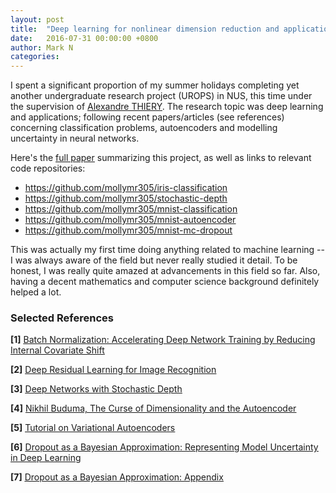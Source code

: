 ```yaml
---
layout: post
title:  "Deep learning for nonlinear dimension reduction and applications."
date:   2016-07-31 00:00:00 +0800
author: Mark N
categories:
---
```


I spent a significant proportion of my summer holidays completing yet another undergraduate research project (UROPS) in NUS, this time under the supervision of [<u>Alexandre THIERY</u>](http://www.normalesup.org/~athiery/). The research topic was deep learning and applications; following recent papers/articles (see references) concerning classification problems, autoencoders and modelling uncertainty in neural networks.

Here's the [<u>full paper</u>](/pdf/st3288.pdf "st3288.pdf") summarizing this project, as well as links to relevant code repositories:

* [<u>https://github.com/mollymr305/iris-classification</u>](https://github.com/mollymr305/iris-classification)
* [<u>https://github.com/mollymr305/stochastic-depth</u>](https://github.com/mollymr305/stochastic-depth)
* [<u>https://github.com/mollymr305/mnist-classification</u>](https://github.com/mollymr305/mnist-classification)
* [<u>https://github.com/mollymr305/mnist-autoencoder</u>](https://github.com/mollymr305/mnist-autoencoder)
* [<u>https://github.com/mollymr305/mnist-mc-dropout</u>](https://github.com/mollymr305/mnist-mc-dropout)

This was actually my first time doing anything related to machine learning -- I was always aware of the field but never really studied it detail. To be honest, I was really quite amazed at advancements in this field so far. Also, having a decent mathematics and computer science background definitely helped a lot.

### Selected References

**[1]** [<u>Batch Normalization: Accelerating Deep Network Training by Reducing Internal Covariate Shift</u>](https://arxiv.org/abs/1502.03167)

**[2]** [<u>Deep Residual Learning for Image Recognition</u>](https://arxiv.org/abs/1512.03385)

**[3]** [<u>Deep Networks with Stochastic Depth</u>](https://arxiv.org/abs/1603.09382)

**[4]** [<u>Nikhil Buduma, The Curse of Dimensionality and the Autoencoder</u>](http://nikhilbuduma.com/2015/03/10/the-curse-of-dimensionality/)

**[5]** [<u>Tutorial on Variational Autoencoders</u>](https://arxiv.org/abs/1606.05908)

**[6]** [<u>Dropout as a Bayesian Approximation: Representing Model Uncertainty in Deep Learning</u>](https://arxiv.org/abs/1506.02142)

**[7]** [<u>Dropout as a Bayesian Approximation: Appendix</u>](https://arxiv.org/abs/1506.02157)
